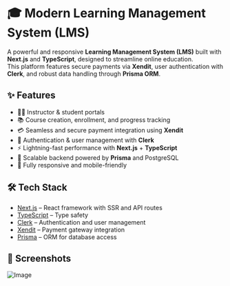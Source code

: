 # 🎓 Modern Learning Management System (LMS)

A powerful and responsive **Learning Management System (LMS)** built with **Next.js** and **TypeScript**, designed to streamline online education.  
This platform features secure payments via **Xendit**, user authentication with **Clerk**, and robust data handling through **Prisma ORM**.

## ✨ Features

- 🧑‍🏫 Instructor & student portals
- 📚 Course creation, enrollment, and progress tracking
- 💳 Seamless and secure payment integration using **Xendit**
- 🔐 Authentication & user management with **Clerk**
- ⚡ Lightning-fast performance with **Next.js** + **TypeScript**
- 🧩 Scalable backend powered by **Prisma** and PostgreSQL
- 📱 Fully responsive and mobile-friendly

## 🛠️ Tech Stack

- [Next.js](https://nextjs.org/) – React framework with SSR and API routes
- [TypeScript](https://www.typescriptlang.org/) – Type safety
- [Clerk](https://clerk.dev/) – Authentication and user management
- [Xendit](https://xendit.co/) – Payment gateway integration
- [Prisma](https://www.prisma.io/) – ORM for database access

## 📸 Screenshots
![Image](https://github.com/user-attachments/assets/ed4f1e24-3f5e-44bc-a6c7-80ba816213fb)
